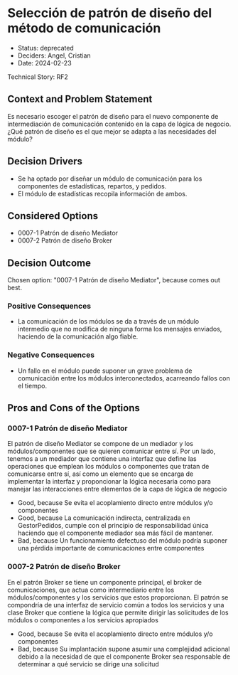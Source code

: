 # Selección de patrón de diseño del método de comunicación

* Status: deprecated
* Deciders: Angel, Cristian
* Date: 2024-02-23

Technical Story: RF2

## Context and Problem Statement

Es necesario escoger el patrón de diseño para el  nuevo componente de intermediación de comunicación contenido en la capa de lógica de negocio. ¿Qué patrón de diseño es el que mejor se adapta a las necesidades del módulo?

## Decision Drivers

* Se ha optado por diseñar un módulo de comunicación para los componentes de estadísticas, repartos, y pedidos.
* El módulo de estadísticas recopila información de ambos.

## Considered Options

* 0007-1 Patrón de diseño Mediator
* 0007-2 Patrón de diseño Broker

## Decision Outcome

Chosen option: "0007-1 Patrón de diseño Mediator", because comes out best.

### Positive Consequences

* La comunicación de los módulos se da a través de un módulo intermedio que no modifica de ninguna forma los mensajes enviados, haciendo de la comunicación algo fiable.

### Negative Consequences

* Un fallo en el módulo puede suponer un grave problema de comunicación entre los módulos interconectados, acarreando fallos con el tiempo.

## Pros and Cons of the Options

### 0007-1 Patrón de diseño Mediator

El patrón de diseño Mediator se compone de un mediador y los módulos/componentes que se quieren comunicar entre sí. Por un lado, tenemos a un mediador que contiene una interfaz que define las operaciones que emplean los módulos o componentes que tratan de comunicarse entre sí, así como un elemento que se encarga de implementar la interfaz y proponcionar la lógica necesaria como para manejar las interacciones entre elementos de la capa de lógica de negocio

* Good, because Se evita el acoplamiento directo entre módulos y/o componentes
* Good, because La comunicación indirecta, centralizada en GestorPedidos, cumple con el principio de responsabilidad única haciendo que el componente mediador sea más fácil de mantener.
* Bad, because Un funcionamiento defectuso del módulo podría suponer una pérdida importante de comunicaciones entre componentes

### 0007-2 Patrón de diseño Broker

En el patrón Broker se tiene un componente principal, el broker de comunicaciones, que actua como intermediario entre los módulos/componentes y los servicios que estos proporcionan. El patrón se compondría de una interfaz de servicio común a todos los servicios y una clase Broker que contiene la lógica que permite dirigir las solicitudes de los módulos o componentes a los servicios apropiados

* Good, because Se evita el acoplamiento directo entre módulos y/o componentes
* Bad, because Su implantación supone asumir una complejidad adicional debido a la necesidad de que el componente Broker sea responsable de determinar a qué servicio se dirige una solicitud
